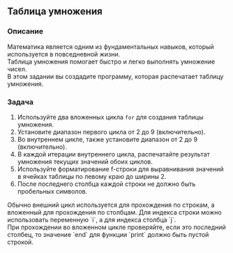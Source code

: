 ## Таблица умножения

### Описание

Математика является одним из фундаментальных навыков, который используется в повседневной жизни.  
Таблица умножения помогает быстро и легко выполнять умножение чисел.  
В этом задании вы создадите программу, которая распечатает таблицу умножения.

### Задача

1. Используйте два вложенных цикла `for` для создания таблицы умножения.
2. Установите диапазон первого цикла от 2 до 9 (включительно).
3. Во внутреннем цикле, также установите диапазон от 2 до 9 (включительно).
4. В каждой итерации внутреннего цикла, распечатайте результат умножения текущих значений обоих циклов.
5. Используйте форматирование f-строки для выравнивания значений в ячейках таблицы по левому краю до ширины 2.
6. После последнего столбца каждой строки не должно быть пробельных символов.

<div class="hint">
  Обычно внешний цикл используется для прохождения по строкам, а вложенный для прохождения по столбцам. Для индекса строки можно использовать переменную `i`, а для индекса столбца `j`. 
</div>

<div class="hint">
  При прохождении во вложенном цикле проверяйте, если это последний столбец, то значение `end` для функции `print` должно быть пустой строкой.
</div>
